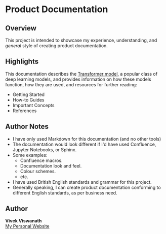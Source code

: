# Product Documentation  



## Overview

This project is intended to showcase my experience, understanding, and _general_ style of creating product documentation. 



## Highlights

This documentation describes the [Transformer model](/The%20Transformer%20Model/Project%20README.md), a popular class of deep learning models, and provides information on how these models function, how they are used, and resources for further reading: 
* Getting Started
* How-to Guides
* Important Concepts
* References


## Author Notes

* I have only used Markdown for this documentation (and no other tools)
* The documentation would look different if I'd have used Confluence, Jupyter Notebooks, or Sphinx. 
* Some examples:
  * Confluence macros.
  * Documentation look and feel.
  * Colour schemes.
  * etc.
* I have used British English standards and grammar for this project. 
* Generally speaking, I can create product documentation conforming to different English standards, as per business need.



## Author

**Vivek Viswanath**  
[My Personal Website](https://vivekviswa.squarespace.com/)


